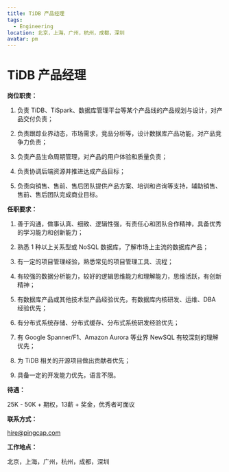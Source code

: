 ```yaml
---
title: TiDB 产品经理
tags:
  - Engineering
location: 北京，上海，广州，杭州，成都，深圳
avatar: pm
---
```


# TiDB 产品经理

**岗位职责：**

1. 负责 TiDB、TiSpark、数据库管理平台等某个产品线的产品规划与设计，对产品交付负责；

2. 负责跟踪业界动态，市场需求，竞品分析等，设计数据库产品功能，对产品竞争力负责；

3. 负责产品生命周期管理，对产品的用户体验和质量负责；


4. 负责协调后端资源并推进达成产品目标；

5. 负责向销售、售前、售后团队提供产品方案、培训和咨询等支持，辅助销售、售前、售后团队完成商业目标。


**任职要求：**

1. 善于沟通，做事认真、细致、逻辑性强，有责任心和团队合作精神，具备优秀的学习能力和创新能力；

2. 熟悉 1 种以上关系型或 NoSQL 数据库，了解市场上主流的数据库产品；

3. 有一定的项目管理经验，熟悉常见的项目管理工具、流程；

4. 有较强的数据分析能力，较好的逻辑思维能力和理解能力，思维活跃，有创新精神；

5. 有数据库产品或其他技术型产品经验优先，有数据库内核研发、运维、DBA 经验优先；

6. 有分布式系统存储、分布式缓存、分布式系统研发经验优先；

7. 有 Google Spanner/F1、Amazon Aurora 等业界 NewSQL 有较深刻的理解优先；

8. 为 TiDB 相关的开源项目做出贡献者优先；

9. 具备一定的开发能力优先，语言不限。


**待遇：**

25K - 50K + 期权，13薪 + 奖金，优秀者可面议

**联系方式：**

hire@pingcap.com

**工作地点：**

北京，上海，广州，杭州，成都，深圳